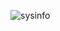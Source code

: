 ![sysinfo](https://user-images.githubusercontent.com/87923259/156880365-7210f6f6-a02e-41f0-9e1c-b0f1192d6760.jpg)
